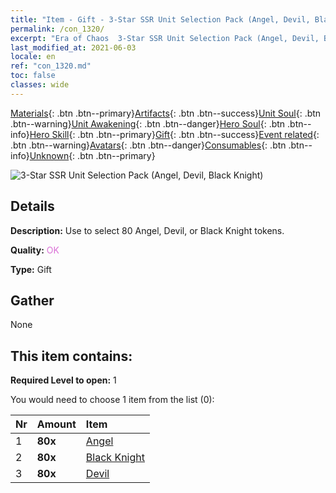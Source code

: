 ```yaml
---
title: "Item - Gift - 3-Star SSR Unit Selection Pack (Angel, Devil, Black Knight)"
permalink: /con_1320/
excerpt: "Era of Chaos  3-Star SSR Unit Selection Pack (Angel, Devil, Black Knight)"
last_modified_at: 2021-06-03
locale: en
ref: "con_1320.md"
toc: false
classes: wide
---
```

 [Materials](/Items/){: .btn .btn--primary}[Artifacts](/Items/Artifacts/){: .btn .btn--success}[Unit Soul](/Items/UnitSoul/){: .btn .btn--warning}[Unit Awakening](/Items/UnitAwakening/){: .btn .btn--danger}[Hero Soul](/Items/HeroSoul/){: .btn .btn--info}[Hero Skill](/Items/HeroSkill/){: .btn .btn--primary}[Gift](/Items/Gift/){: .btn .btn--success}[Event related](/Items/Events/){: .btn .btn--warning}[Avatars](/Items/Avatars/){: .btn .btn--danger}[Consumables](/Items/Consumables/){: .btn .btn--info}[Unknown](/Items/Unknown/){: .btn .btn--primary}

 ![3-Star SSR Unit Selection Pack (Angel, Devil, Black Knight)](/images/t/i_907374.png)

## Details
 **Description:** Use to select 80 Angel, Devil, or Black Knight tokens.

 **Quality:** <span style="color: #DA70D6">OK</span>

 **Type:** Gift

## Gather

  None

## This item contains:

 **Required Level to open:** 1

 You would need to choose 1 item from the list (0):

  | Nr | Amount |     Item    |
  |:---|:-------|:------------|
  | 1 |  **80x** | [Angel](/Items/unt_196/) |  | 
  | 2 |  **80x** | [Black Knight](/Items/unt_213/) |  | 
  | 3 |  **80x** | [Devil](/Items/unt_232/) |  | 
